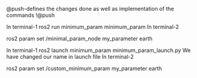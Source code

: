  @push-defines the changes done as well as implementation of the commands
!@push


In terminal-1
 ros2 run minimum_param minimum_param 
In terminal-2

 ros2 param set /minimal_param_node my_parameter earth


In terminal-1
 ros2 launch minimum_param minimum_param_launch.py 
We have changed our name in launch file
In terminal-2

 ros2 param set /custom_minimum_param my_parameter earth



